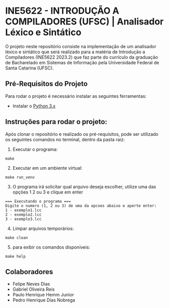 # INE5622 - INTRODUÇÃO A COMPILADORES (UFSC) | Analisador Léxico e Sintático

O projeto neste repositório consiste na implementação de um analisador léxico e sintático que será realizado para a matéria de Introdução a Compiladores (INE5622 2023.2) que faz parte do currículo da graduação de Bacharelado em Sistemas de Informação pela Universidade Federal de Santa Catarina (UFSC).

## Pré-Requisitos do Projeto
Para rodar o projeto é necessário instalar as seguintes ferramentas:

 - Instalar o [Python 3.x](https://www.python.org/downloads/) 

## Instruções para rodar o projeto:
Após clonar o repositório e realizado os pré-requisitos, pode ser utilizado os seguintes comandos no terminal, dentro da pasta raiz:

1. Executar o programa:
```
make
```

2. Executar em um ambiente virtual:
```
make run_venv
```

3. O programa irá solicitar qual arquivo deseja escolher, utilize uma das opções 1 2 ou 3 e clique em enter
```
=== Executando o programa ===
Digite o numero (1, 2 ou 3) de uma da opcoes abaixo e aperte enter: 
1 - exemplo1.lcc
2 - exemplo2.lcc
3 - exemplo3.lcc
```

4. Limpar arquivos temporários:
```
make clean
```

5. para exibir os comandos disponíveis:
```
make help
```

## Colaboradores
- Felipe Neves Dias
- Gabriel Oliveira Reis
- Paulo Henrique Hemm Junior
- Pedro Henrique Dias Nobrega